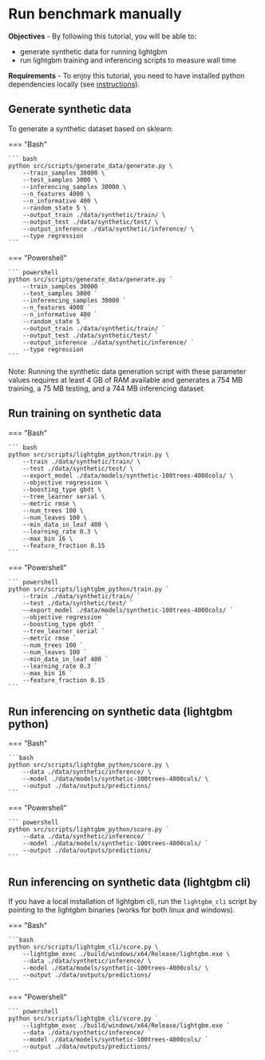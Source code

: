 # Run benchmark manually

**Objectives** - By following this tutorial, you will be able to:

- generate synthetic data for running lightgbm
- run lightgbm training and inferencing scripts to measure wall time

**Requirements** - To enjoy this tutorial, you need to have installed python dependencies locally (see [instructions](../quickstart/install.md)).

## Generate synthetic data

To generate a synthetic dataset based on sklearn:

=== "Bash"

    ``` bash
    python src/scripts/generate_data/generate.py \
        --train_samples 30000 \
        --test_samples 3000 \
        --inferencing_samples 30000 \
        --n_features 4000 \
        --n_informative 400 \
        --random_state 5 \
        --output_train ./data/synthetic/train/ \
        --output_test ./data/synthetic/test/ \
        --output_inference ./data/synthetic/inference/ \
        --type regression
    ```

=== "Powershell"

    ``` powershell
    python src/scripts/generate_data/generate.py `
        --train_samples 30000 `
        --test_samples 3000 `
        --inferencing_samples 30000 `
        --n_features 4000 `
        --n_informative 400 `
        --random_state 5 `
        --output_train ./data/synthetic/train/ `
        --output_test ./data/synthetic/test/ `
        --output_inference ./data/synthetic/inference/ `
        --type regression
    ```


Note: Running the synthetic data generation script with these parameter values requires at least 4 GB of RAM available and generates a 754 MB training, a 75 MB testing, and a 744 MB inferencing dataset.

## Run training on synthetic data

=== "Bash"

    ``` bash
    python src/scripts/lightgbm_python/train.py \
        --train ./data/synthetic/train/ \
        --test ./data/synthetic/test/ \
        --export_model ./data/models/synthetic-100trees-4000cols/ \
        --objective regression \
        --boosting_type gbdt \
        --tree_learner serial \
        --metric rmse \
        --num_trees 100 \
        --num_leaves 100 \
        --min_data_in_leaf 400 \
        --learning_rate 0.3 \
        --max_bin 16 \
        --feature_fraction 0.15
    ```

=== "Powershell"

    ``` powershell
    python src/scripts/lightgbm_python/train.py `
        --train ./data/synthetic/train/ `
        --test ./data/synthetic/test/ `
        --export_model ./data/models/synthetic-100trees-4000cols/ `
        --objective regression `
        --boosting_type gbdt `
        --tree_learner serial `
        --metric rmse `
        --num_trees 100 `
        --num_leaves 100 `
        --min_data_in_leaf 400 `
        --learning_rate 0.3 `
        --max_bin 16 `
        --feature_fraction 0.15
    ```

## Run inferencing on synthetic data (lightgbm python)

=== "Bash"

    ```bash
    python src/scripts/lightgbm_python/score.py \
        --data ./data/synthetic/inference/ \
        --model ./data/models/synthetic-100trees-4000cols/ \
        --output ./data/outputs/predictions/
    ```

=== "Powershell"

    ``` powershell
    python src/scripts/lightgbm_python/score.py `
        --data ./data/synthetic/inference/ `
        --model ./data/models/synthetic-100trees-4000cols/ `
        --output ./data/outputs/predictions/
    ```

## Run inferencing on synthetic data (lightgbm cli)

If you have a local installation of lightgbm cli, run the `lightgbm_cli` script by pointing to the lightgbm binaries (works for both linux and windows).

=== "Bash"

    ```bash
    python src/scripts/lightgbm_cli/score.py \
        --lightgbm_exec ./build/windows/x64/Release/lightgbm.exe \
        --data ./data/synthetic/inference/ \
        --model ./data/models/synthetic-100trees-4000cols/ \
        --output ./data/outputs/predictions/
    ```

=== "Powershell"

    ``` powershell
    python src/scripts/lightgbm_cli/score.py `
        --lightgbm_exec ./build/windows/x64/Release/lightgbm.exe `
        --data ./data/synthetic/inference/ `
        --model ./data/models/synthetic-100trees-4000cols/ `
        --output ./data/outputs/predictions/
    ```
